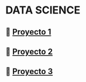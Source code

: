 # DATA SCIENCE

## 📂 [Proyecto 1](Proyecto1)

## 📂 [Proyecto 2](Proyecto2)

## 📂 [Proyecto 3](Proyecto3)
